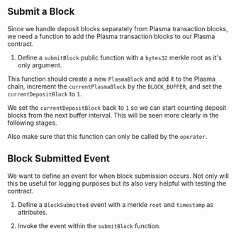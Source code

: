 ## Submit a Block

Since we handle deposit blocks separately from Plasma transaction blocks, we need a function to add the Plasma transaction blocks to our Plasma contract.

1. Define a `submitBlock` public function with a `bytes32` merkle root as it's only argument. 

This function should create a new `PlasmaBlock` and add it to the Plasma chain, increment the `currentPlasmaBlock` by the `BLOCK_BUFFER`, and set the `currentDepositBlock` to `1`. 

We set the `currentDepositBlock` back to `1` so we can start counting deposit blocks from the next buffer interval. This will be seen more clearly in the following stages.

Also make sure that this function can only be called by the `operator`.

## Block Submitted Event

We want to define an event for when block submission occurs. Not only will this be useful for logging purposes but its also very helpful with testing the contract.

1. Define a `BlockSubmitted` event with a merkle `root` and `timestamp` as attributes.

2. Invoke the event within the `submitBlock` function.